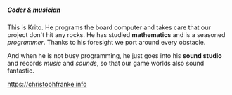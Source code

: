 ##### Coder & musician
This is Krito. He programs the board computer and takes care that our project don't hit any rocks. He has studied **mathematics** and is a
seasoned *programmer*. Thanks to his foresight we port around every obstacle.

And when he is not busy programming, he just goes into his **sound studio** and records *music* and *sounds*, so that our game worlds also sound fantastic.

<https://christophfranke.info>
